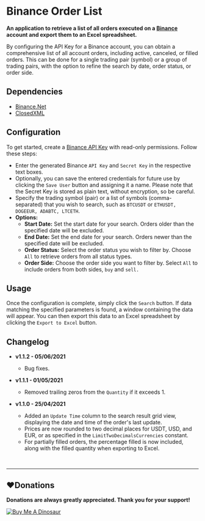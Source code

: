 # Binance Order List
**An application to retrieve a list of all orders executed on a [Binance](https://www.binance.com) account and export them to an Excel spreadsheet.**

By configuring the API Key for a Binance account, you can obtain a comprehensive list of all account orders, including active, canceled, or filled orders. This can be done for a single trading pair (symbol) or a group of trading pairs, with the option to refine the search by date, order status, or order side.

## Dependencies
- [Binance.Net](https://github.com/JKorf/Binance.Net)
- [ClosedXML](https://github.com/ClosedXML/ClosedXML)

## Configuration
To get started, create a [Binance API Key](https://www.binance.com/en/support/faq/360002502072) with read-only permissions. Follow these steps:
- Enter the generated Binance `API Key` and `Secret Key` in the respective text boxes.
- Optionally, you can save the entered credentials for future use by clicking the `Save User` button and assigning it a name. Please note that the Secret Key is stored as plain text, without encryption, so be careful.
- Specify the trading symbol (pair) or a list of symbols (comma-separated) that you wish to search, such as `BTCUSDT` or `ETHUSDT, DOGEEUR, ADABTC, LTCETH`.
- **Options:**
  - **Start Date:** Set the start date for your search. Orders older than the specified date will be excluded.
  - **End Date:** Set the end date for your search. Orders newer than the specified date will be excluded.
  - **Order Status:** Select the order status you wish to filter by. Choose `All` to retrieve orders from all status types.
  - **Order Side:** Choose the order side you want to filter by. Select `All` to include orders from both sides, `buy` and `sell.`

## Usage
Once the configuration is complete, simply click the `Search` button. If data matching the specified parameters is found, a window containing the data will appear. You can then export this data to an Excel spreadsheet by clicking the `Export to Excel` button.

## Changelog
- **v1.1.2 - 05/06/2021**
  - Bug fixes.

- **v1.1.1 - 01/05/2021**
  - Removed trailing zeros from the `Quantity` if it exceeds 1.

- **v1.1.0 - 25/04/2021**
  - Added an `Update Time` column to the search result grid view, displaying the date and time of the order's last update.
  - Prices are now rounded to two decimal places for USDT, USD, and EUR, or as specified in the `LimitTwoDecimalsCurrencies` constant.
  - For partially filled orders, the percentage filled is now included, along with the filled quantity when exporting to Excel.

<br>

------------
## :heart:Donations
**Donations are always greatly appreciated. Thank you for your support!**

<a href="https://www.buymeacoffee.com/devilquest" target="_blank"><img src="https://i.imgur.com/RHHFQWs.png" alt="Buy Me A Dinosaur"></a>